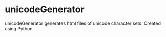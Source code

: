 unicodeGenerator
================

unicodeGenerator generates html files of unicode character sets.
Created using Python
